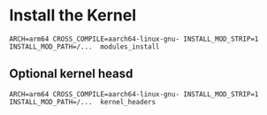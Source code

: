 # Install the Kernel

```
ARCH=arm64 CROSS_COMPILE=aarch64-linux-gnu- INSTALL_MOD_STRIP=1 INSTALL_MOD_PATH=/...  modules_install
```

## Optional kernel heasd

```
ARCH=arm64 CROSS_COMPILE=aarch64-linux-gnu- INSTALL_MOD_STRIP=1 INSTALL_MOD_PATH=/...  kernel_headers
```
